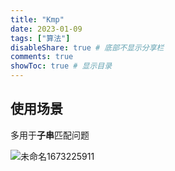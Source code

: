 ```yaml
---
title: "Kmp"
date: 2023-01-09
tags: ["算法"]
disableShare: true # 底部不显示分享栏
comments: true
showToc: true # 显示目录
---
```

## 使用场景

多用于**子串**匹配问题

![未命名1673225911](C:\Users\15667\Desktop\未命名1673225911.png)